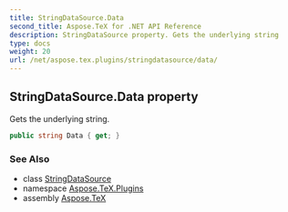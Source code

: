 ```yaml
---
title: StringDataSource.Data
second_title: Aspose.TeX for .NET API Reference
description: StringDataSource property. Gets the underlying string
type: docs
weight: 20
url: /net/aspose.tex.plugins/stringdatasource/data/
---
```

## StringDataSource.Data property

Gets the underlying string.

```csharp
public string Data { get; }
```

### See Also

* class [StringDataSource](../)
* namespace [Aspose.TeX.Plugins](../../stringdatasource/)
* assembly [Aspose.TeX](../../../)


